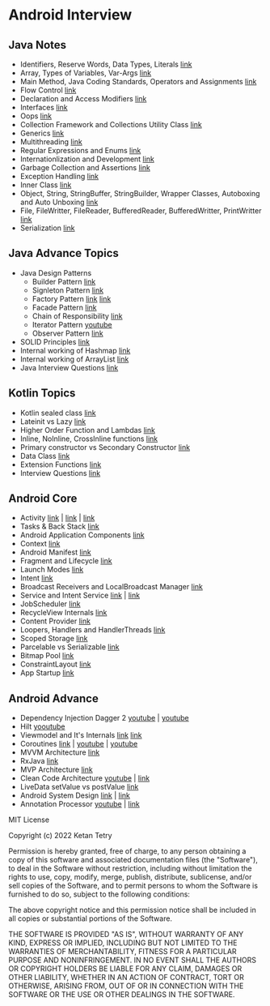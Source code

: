 # Android Interview

## Java Notes

- Identifiers, Reserve Words, Data Types, Literals [link](java/identifiers_keywords_datatypes_literals.pdf)
- Array, Types of Variables, Var-Args [link](java/array_variables_varargs.pdf)
- Main Method, Java Coding Standards, Operators and Assignments [link](java/main_method_coding_standard_operators_assignments.pdf)
- Flow Control [link](java/flow_control.pdf)
- Declaration and Access Modifiers [link](java/declaration_access_modifiers.pdf)
- Interfaces [link](java/interfaces.pdf)
- Oops [link](java/oops.pdf)
- Collection Framework and Collections Utility Class [link](java/collection_framework_collections_utility.pdf)
- Generics [link](java/generics.pdf)
- Multithreading [link](java/multithreading.pdf)
- Regular Expressions and Enums [link](java/regular_expressions_enums.pdf)
- Internationlization and Development [link](java/internationlization_development.pdf)
- Garbage Collection and Assertions [link](java/garbage_collection_assertions.pdf)
- Exception Handling [link](java/exception_handling.pdf)
- Inner Class [link](java/inner_class.pdf)
- Object, String, StringBuffer, StringBuilder, Wrapper Classes, Autoboxing and Auto Unboxing [link](java/object_string_stringbuffer_stringbuilder_wrapper_autoboxing.pdf)
- File, FileWritter, FileReader, BufferedReader, BufferedWritter, PrintWritter [link](java/file_filereader_filewritter.pdf)
- Serialization [link](java/serialization.pdf)

## Java Advance Topics

- Java Design Patterns
    - Builder Pattern [link](https://dzone.com/articles/design-patterns-the-builder-pattern)
    - Signleton Pattern [link](https://medium.com/@cancerian0684/singleton-design-pattern-and-how-to-make-it-thread-safe-b207c0e7e368)
    - Factory Pattern [link](https://medium.com/nerd-for-tech/understanding-factory-method-design-pattern-4d7ba8f0dfc4) [link](https://medium.com/geekculture/overview-of-factory-method-design-pattern-d3a6fe908ea4)
    - Facade Pattern [link](https://medium.com/@pramodayajayalath/facade-design-pattern-b75b4e79b9ff)
    - Chain of Responsibility [link](https://medium.com/geekculture/understanding-the-chain-of-responsibility-pattern-d729ef84621c)
    - Iterator Pattern [youtube](https://www.youtube.com/watch?v=VKIzUuMdmag)
    - Observer Pattern [link](https://howtodoinjava.com/design-patterns/behavioral/observer-design-pattern/)
- SOLID Principles [link](https://medium.com/mindorks/solid-principles-explained-with-examples-79d1ce114ace)
- Internal working of Hashmap [link](https://medium.com/javarevisited/internal-working-of-hashmap-in-java-97aeac3c7beb)
- Internal working of ArrayList [link](https://javagoal.com/internal-working-of-arraylist-in-java/)
- Java Interview Questions [link](https://github.com/learning-zone/java-interview-questions)

## Kotlin Topics

- Kotlin sealed class [link](https://blog.mindorks.com/learn-kotlin-sealed-classes)
- Lateinit vs Lazy [link](https://blog.mindorks.com/learn-kotlin-lateinit-vs-lazy)
- Higher Order Function and Lambdas [link](https://blog.mindorks.com/understanding-higher-order-functions-and-lambdas-in-kotlin)
- Inline, NoInline, CrossInline functions [link](https://blog.mindorks.com/understanding-inline-noinline-and-crossinline-in-kotlin)
- Primary constructor vs Secondary Constructor [link](https://blog.mindorks.com/primary-and-secondary-constructors-in-kotlin)
- Data Class [link](https://medium.com/kayvan-kaseb/kotlin-data-classes-dc8324d80543)
- Extension Functions [link](https://medium.com/mindorks/extension-function-in-kotlin-d52d1525550)
- Interview Questions [link](https://gist.github.com/paulfranco/4453383cc6df064d03087ce7aa5a0c8c)

## Android Core

- Activity [link](https://blog.mindorks.com/android-activity-lifecycle) | [link](https://developer.android.com/guide/components/activities/intro-activities) | [link](https://medium.com/@JoseAlcerreca/the-android-lifecycle-cheat-sheet-part-i-single-activities-e49fd3d202ab)
- Tasks & Back Stack [link](https://developer.android.com/guide/components/activities/tasks-and-back-stack)
- Android Application Components [link](https://www.techplayon.com/applications-component/)
- Context [link](https://blog.mindorks.com/understanding-context-in-android-application-330913e32514)
- Android Manifest [link](https://developer.android.com/guide/topics/manifest/manifest-intro)
- Fragment and Lifecycle [link](https://blog.mindorks.com/android-fragments-and-its-lifecycle)
- Launch Modes [link](https://medium.com/mindorks/android-launch-mode-787d28952959)
- Intent [link](https://blog.mindorks.com/what-are-intents-in-android)
- Broadcast Receivers and LocalBroadcast Manager [link](https://blog.mindorks.com/using-localbroadcastmanager-in-android)
- Service and Intent Service [link](https://blog.mindorks.com/service-vs-intentservice-in-android) | [link ](https://developer.android.com/develop/background-work/services)
- JobScheduler [link](https://medium.com/@kiitvishal89/android-jobscheduler-schedule-your-jobs-like-a-master-cfa0d80e5f10)
- RecycleView Internals [link](https://blog.mindorks.com/how-does-recyclerview-work-internally)
- Content Provider [link](https://blog.mindorks.com/android-content-provider-in-kotlin)
- Loopers, Handlers and HandlerThreads [link](https://blog.mindorks.com/android-core-looper-handler-and-handlerthread-bd54d69fe91a)
- Scoped Storage [link](https://blog.mindorks.com/understanding-the-scoped-storage-in-android)
- Parcelable vs Serializable [link](https://medium.com/android-news/parcelable-vs-serializable-6a2556d51538)
- Bitmap Pool [link](https://blog.mindorks.com/how-to-use-bitmap-pool-in-android-56c71a55533c)
- ConstraintLayout [link](https://medium.com/geekculture/android-constraintlayout-all-of-the-things-7b74ba9a366b)
- App Startup [link](https://developer.android.com/topic/performance/vitals/launch-time)

## Android Advance
- Dependency Injection Dagger 2 [youtube](https://www.youtube.com/watch?v=DtzQkBp2M5M&list=PLRKyZvuMYSIPwjYw1bt_7u7nEwe6vATQd&ab_channel=CheezyCode) | [youtube](https://youtube.com/playlist?list=PLuR1PJnGR-Ih-HXnGSpnqjdhdvqcwhfFU)
- Hilt [yooutube](https://www.youtube.com/playlist?list=PLRKyZvuMYSIOSigPsU9_tbO0uDyaZ8Ycf)
- Viewmodel and It's Internals [link](https://betterprogramming.pub/everything-to-understand-about-viewmodel-400e8e637a58) [link](https://blog.mindorks.com/android-viewmodels-under-the-hood)
- Coroutines [link](https://blog.mindorks.com/mastering-kotlin-coroutines-in-android-step-by-step-guide) | [youtube](https://www.youtube.com/playlist?list=PLRKyZvuMYSIN-P6oJDEu3zGLl5UQNvx9y) | [youtube](https://www.youtube.com/watch?v=YrrUCSi72E8)
- MVVM Architecture [link](https://blog.mindorks.com/mvvm-architecture-android-tutorial-for-beginners-step-by-step-guide)
- RxJava [link](https://proandroiddev.com/exploring-rxjava-in-android-e52ed7ef32e2)
- MVP Architecture [link](https://blog.mindorks.com/essential-guide-for-designing-your-android-app-architecture-mvp-part-1-74efaf1cda40)
- Clean Code Architecture [youtube](https://www.youtube.com/watch?v=EF33KmyprEQ&t=2098s) | [link](https://proandroiddev.com/clean-architecture-data-flow-dependency-rule-615ffdd79e29)
- LiveData setValue vs postValue [link](https://blog.mindorks.com/livedata-setvalue-vs-postvalue-in-android)
- Android System Design [link](https://proandroiddev.com/a-simple-framework-for-mobile-system-design-interviews-89f6f4134b84) | [link](https://medium.com/geekculture/system-design-interview-for-mobile-engineers-ce712d6ac2c1)
- Annotation Processor [youtube](https://www.youtube.com/watch?v=IPlDL4EsY08) | [link](https://medium.com/@zuhayr.codes/annotation-processing-in-android-from-scratch-part-2-9a21172b5383)

MIT License

Copyright (c) 2022 Ketan Tetry

Permission is hereby granted, free of charge, to any person obtaining a copy
of this software and associated documentation files (the "Software"), to deal
in the Software without restriction, including without limitation the rights
to use, copy, modify, merge, publish, distribute, sublicense, and/or sell
copies of the Software, and to permit persons to whom the Software is
furnished to do so, subject to the following conditions:

The above copyright notice and this permission notice shall be included in all
copies or substantial portions of the Software.

THE SOFTWARE IS PROVIDED "AS IS", WITHOUT WARRANTY OF ANY KIND, EXPRESS OR
IMPLIED, INCLUDING BUT NOT LIMITED TO THE WARRANTIES OF MERCHANTABILITY,
FITNESS FOR A PARTICULAR PURPOSE AND NONINFRINGEMENT. IN NO EVENT SHALL THE
AUTHORS OR COPYRIGHT HOLDERS BE LIABLE FOR ANY CLAIM, DAMAGES OR OTHER
LIABILITY, WHETHER IN AN ACTION OF CONTRACT, TORT OR OTHERWISE, ARISING FROM,
OUT OF OR IN CONNECTION WITH THE SOFTWARE OR THE USE OR OTHER DEALINGS IN THE
SOFTWARE.